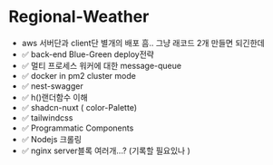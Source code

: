 # Regional-Weather


- aws 서버단과 client단 별개의 배포 흠.. 그냥 래코드 2개 만들면 되긴한데
- ✅ back-end Blue-Green deploy전략 
- ✅ 멀티 프로세스 워커에 대한 message-queue 
- ✅ docker in pm2 cluster mode 
- ✅ nest-swagger 
- ✅ h()랜더함수 이해 
- ✅ shadcn-nuxt ( color-Palette) 
- ✅ tailwindcss 
- ✅ Programmatic Components 
- ✅ Nodejs 크롤링 
- ✅ nginx server블록 여러개...? (기록할 필요있나 )
